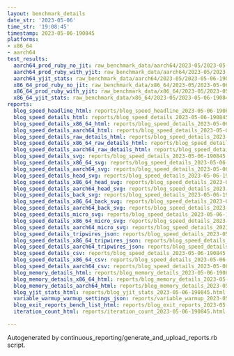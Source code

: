 ```yaml
---
layout: benchmark_details
date_str: '2023-05-06'
time_str: '19:08:45'
timestamp: 2023-05-06-190845
platforms:
- x86_64
- aarch64
test_results:
  aarch64_prod_ruby_no_jit: raw_benchmark_data/aarch64/2023-05/2023-05-06-190845_basic_benchmark_aarch64_prod_ruby_no_jit.json
  aarch64_prod_ruby_with_yjit: raw_benchmark_data/aarch64/2023-05/2023-05-06-190845_basic_benchmark_aarch64_prod_ruby_with_yjit.json
  aarch64_yjit_stats: raw_benchmark_data/aarch64/2023-05/2023-05-06-190845_basic_benchmark_aarch64_yjit_stats.json
  x86_64_prod_ruby_no_jit: raw_benchmark_data/x86_64/2023-05/2023-05-06-190845_basic_benchmark_x86_64_prod_ruby_no_jit.json
  x86_64_prod_ruby_with_yjit: raw_benchmark_data/x86_64/2023-05/2023-05-06-190845_basic_benchmark_x86_64_prod_ruby_with_yjit.json
  x86_64_yjit_stats: raw_benchmark_data/x86_64/2023-05/2023-05-06-190845_basic_benchmark_x86_64_yjit_stats.json
reports:
  blog_speed_headline_html: reports/blog_speed_headline_2023-05-06-190845.html
  blog_speed_details_html: reports/blog_speed_details_2023-05-06-190845.html
  blog_speed_details_x86_64_html: reports/blog_speed_details_2023-05-06-190845.x86_64.html
  blog_speed_details_aarch64_html: reports/blog_speed_details_2023-05-06-190845.aarch64.html
  blog_speed_details_raw_details_html: reports/blog_speed_details_2023-05-06-190845.raw_details.html
  blog_speed_details_x86_64_raw_details_html: reports/blog_speed_details_2023-05-06-190845.x86_64.raw_details.html
  blog_speed_details_aarch64_raw_details_html: reports/blog_speed_details_2023-05-06-190845.aarch64.raw_details.html
  blog_speed_details_svg: reports/blog_speed_details_2023-05-06-190845.svg
  blog_speed_details_x86_64_svg: reports/blog_speed_details_2023-05-06-190845.x86_64.svg
  blog_speed_details_aarch64_svg: reports/blog_speed_details_2023-05-06-190845.aarch64.svg
  blog_speed_details_head_svg: reports/blog_speed_details_2023-05-06-190845.head.svg
  blog_speed_details_x86_64_head_svg: reports/blog_speed_details_2023-05-06-190845.x86_64.head.svg
  blog_speed_details_aarch64_head_svg: reports/blog_speed_details_2023-05-06-190845.aarch64.head.svg
  blog_speed_details_back_svg: reports/blog_speed_details_2023-05-06-190845.back.svg
  blog_speed_details_x86_64_back_svg: reports/blog_speed_details_2023-05-06-190845.x86_64.back.svg
  blog_speed_details_aarch64_back_svg: reports/blog_speed_details_2023-05-06-190845.aarch64.back.svg
  blog_speed_details_micro_svg: reports/blog_speed_details_2023-05-06-190845.micro.svg
  blog_speed_details_x86_64_micro_svg: reports/blog_speed_details_2023-05-06-190845.x86_64.micro.svg
  blog_speed_details_aarch64_micro_svg: reports/blog_speed_details_2023-05-06-190845.aarch64.micro.svg
  blog_speed_details_tripwires_json: reports/blog_speed_details_2023-05-06-190845.tripwires.json
  blog_speed_details_x86_64_tripwires_json: reports/blog_speed_details_2023-05-06-190845.x86_64.tripwires.json
  blog_speed_details_aarch64_tripwires_json: reports/blog_speed_details_2023-05-06-190845.aarch64.tripwires.json
  blog_speed_details_csv: reports/blog_speed_details_2023-05-06-190845.csv
  blog_speed_details_x86_64_csv: reports/blog_speed_details_2023-05-06-190845.x86_64.csv
  blog_speed_details_aarch64_csv: reports/blog_speed_details_2023-05-06-190845.aarch64.csv
  blog_memory_details_html: reports/blog_memory_details_2023-05-06-190845.html
  blog_memory_details_x86_64_html: reports/blog_memory_details_2023-05-06-190845.x86_64.html
  blog_memory_details_aarch64_html: reports/blog_memory_details_2023-05-06-190845.aarch64.html
  blog_yjit_stats_html: reports/blog_yjit_stats_2023-05-06-190845.html
  variable_warmup_warmup_settings_json: reports/variable_warmup_2023-05-06-190845.warmup_settings.json
  blog_exit_reports_bench_list_html: reports/blog_exit_reports_2023-05-06-190845.bench_list.html
  iteration_count_html: reports/iteration_count_2023-05-06-190845.html

---
```

Autogenerated by continuous_reporting/generate_and_upload_reports.rb script.
